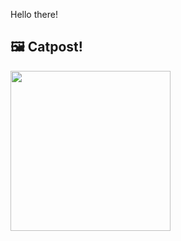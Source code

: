 Hello there!



## 🖼️ Catpost!

<sub>
    <img src="https://cdn2.thecatapi.com/images/eak.jpg" height="256">
</sub>

